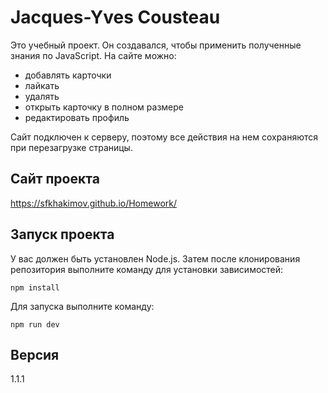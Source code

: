 # Jacques-Yves Cousteau

Это учебный проект. Он создавался, чтобы применить полученные знания по JavaScript. На сайте можно:
- добавлять карточки
- лайкать
- удалять
- открыть карточку в полном размере
- редактировать профиль

Сайт подключен к серверу, поэтому все действия на нем сохраняются при перезагрузке страницы. 

## Сайт проекта

https://sfkhakimov.github.io/Homework/

## Запуск проекта

У вас должен быть установлен Node.js. Затем после клонирования репозитория выполните команду для установки зависимостей:
```
npm install
```

Для запуска выполните команду:
```
npm run dev
```

## Версия

1.1.1
